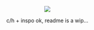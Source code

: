 <p align="center">
    
    
<img src="https://files.catbox.moe/c2z5vw.gif">
 
 </p>
    
<p align="center">c/h + inspo ok, readme is a wip...</p>
